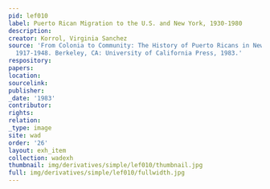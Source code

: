 ```yaml
---
pid: lef010
label: Puerto Rican Migration to the U.S. and New York, 1930-1980
description:
creator: Korrol, Virginia Sanchez
source: 'From Colonia to Community: The History of Puerto Ricans in New York City,
  1917-1948. Berkeley, CA: University of California Press, 1983.'
respository:
papers:
location:
sourcelink:
publisher:
_date: '1983'
contributor:
rights:
relation:
_type: image
site: wad
order: '26'
layout: exh_item
collection: wadexh
thumbnail: img/derivatives/simple/lef010/thumbnail.jpg
full: img/derivatives/simple/lef010/fullwidth.jpg
---
```

